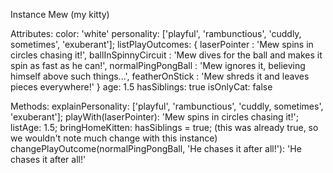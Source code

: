 Instance Mew (my kitty)

Attributes:
color: 'white'
personality: ['playful', 'rambunctious', 'cuddly, sometimes', 'exuberant'];
listPlayOutcomes: {
  laserPointer : 'Mew spins in circles chasing it!',
  ballInSpinnyCircuit : 'Mew dives for the ball and makes it spin as fast as he can!',
  normalPingPongBall : 'Mew ignores it, believing himself above such things...',
  featherOnStick : 'Mew shreds it and leaves pieces everywhere!'
}
age: 1.5
hasSiblings: true
isOnlyCat: false

Methods:
explainPersonality: ['playful', 'rambunctious', 'cuddly, sometimes', 'exuberant'];
playWith(laserPointer): 'Mew spins in circles chasing it!';
listAge: 1.5;
bringHomeKitten: hasSiblings = true; (this was already true, so we wouldn't note much change with this instance)
changePlayOutcome(normalPingPongBall, 'He chases it after all!'): 'He chases it after all!'
